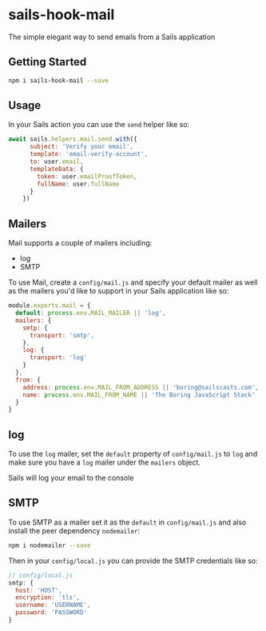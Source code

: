 # sails-hook-mail
The simple elegant way to send emails from a Sails application

## Getting Started

```sh
npm i sails-hook-mail --save
```


## Usage
In your Sails action you can use the `send` helper like so:
```js
await sails.helpers.mail.send.with({
      subject: 'Verify your email',
      template: 'email-verify-account',
      to: user.email,
      templateData: {
        token: user.emailProofToken,
        fullName: user.fullName
      }
    })
```
## Mailers

Mail supports a couple of mailers including:
* log
* SMTP

To use Mail, create a `config/mail.js` and specify your default mailer as well as the mailers you'd like to support in your Sails application like so:

```js
module.exports.mail = {
  default: process.env.MAIL_MAILER || 'log',
  mailers: {
    smtp: {
      transport: 'smtp',
    },
    log: {
      transport: 'log'
    }
  },
  from: {
    address: process.env.MAIL_FROM_ADDRESS || 'boring@sailscasts.com',
    name: process.env.MAIL_FROM_NAME || 'The Boring JavaScript Stack'
  }
}
```

## log
To use the `log` mailer, set the `default` property of `config/mail.js` to `log` and make sure you have a `log` mailer under the `mailers` object.

Sails will log your email to the console

## SMTP
To use SMTP as a mailer set it as the `default` in `config/mail.js` and also install the peer dependency `nodemailer`:

```sh
npm i nodemailer --save
```
Then in your `config/local.js` you can provide the SMTP credentials like so:

```js
// config/local.js
smtp: {
  host: 'HOST',
  encryption: 'tls',
  username: 'USERNAME',
  password: 'PASSWORD'
}
```
